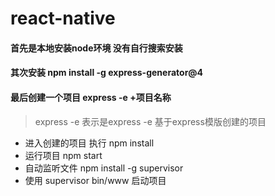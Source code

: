 # react-native
#### 首先是本地安装node环境 没有自行搜索安装
#### 其次安装 npm install -g express-generator@4
#### 最后创建一个项目 express -e +项目名称
> express -e 表示是express -e 基于express模版创建的项目
- 进入创建的项目 执行 npm install
- 运行项目 npm start
- 自动监听文件 npm install -g  supervisor
- 使用 supervisor bin/www 启动项目